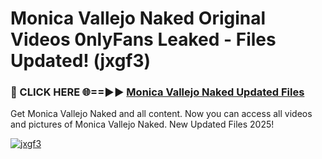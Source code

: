 # Monica Vallejo Naked Original Videos 0nlyFans Leaked - Files Updated! (jxgf3)

<h3>🔴 CLICK HERE 🌐==►► <a href="https://tinyurl.com/up5wt9bj" rel="nofollow">Monica Vallejo Naked Updated Files</a></h3>

Get Monica Vallejo Naked and all content. Now you can access all videos and pictures of Monica Vallejo Naked. New Updated Files 2025!

[![jxgf3](https://i.imgur.com/ABiUzMV.gif)](https://tinyurl.com/up5wt9bj)
